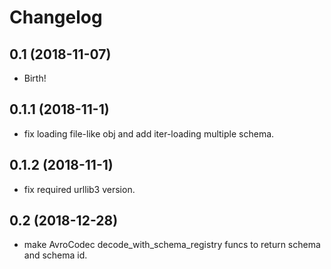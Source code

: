 Changelog
=========

0.1 (2018-11-07)
------------------
- Birth!

0.1.1 (2018-11-1)
------------------
- fix loading file-like obj and add iter-loading multiple schema.

0.1.2 (2018-11-1)
------------------
- fix required urllib3 version.

0.2 (2018-12-28)
----------------
- make AvroCodec decode_with_schema_registry funcs to return schema and schema id.

